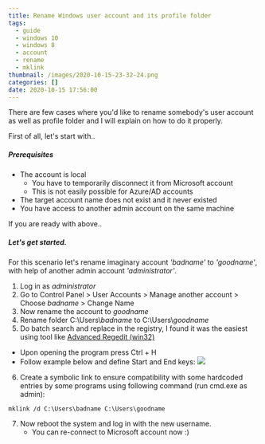 ```yaml
---
title: Rename Windows user account and its profile folder
tags:
  - guide
  - windows 10
  - windows 8
  - account
  - rename
  - mklink
thumbnail: /images/2020-10-15-23-32-24.png
categories: []
date: 2020-10-15 17:56:00
---
```

There are few cases where you'd like to rename somebody's user account as well as profile folder and I will explain on how to do it properly.

First of all, let's start with..

##### Prerequisites

- The account is local
  - You have to temporarily disconnect it from Microsoft account
  - This is not easily possible for Azure/AD accounts
- The target account name does not exist and it never existed
- You have access to another admin account on the same machine

If you are ready with above..

##### Let's get started.

For this scenario let's rename imaginary account *'badname'* to *'goodname'*, with help of another admin account *'administrator'*.
1. Log in as *administrator*
2. Go to Control Panel > User Accounts > Manage another account > Choose *badname* > Change Name
3. Now rename the account to *goodname*
4. Rename folder C:\Users\\*badname* to C:\Users\\*goodname*
5. Do batch search and replace in the registry, I found it was the easiest using tool like [Advanced Regedit (win32)](https://sourceforge.net/projects/regedt33/)
  - Upon opening the program press Ctrl + H
  - Follow example below and define Start and End keys:
  ![](/images/2020-10-15-23-33-04.png)
6. Create a symbolic link to ensure compatibility with some hardcoded entries by some programs using following command (run cmd.exe as admin):
  ``` batch
  mklink /d C:\Users\badname C:\Users\goodname
  ```
7. Now reboot the system and log in with the new username.
	- You can re-connect to Microsoft account now :)